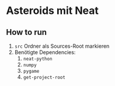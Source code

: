 # Asteroids mit Neat

## How to run

1. `src` Ordner als Sources-Root markieren
2. Benötigte Dependencies:
   1. `neat-python`
   2. `numpy`
   3. `pygame`
   4. `get-project-root`